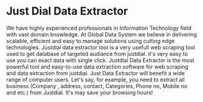 # Just Dial Data Extractor
 We have highly experienced professionals in Information Technology field with vast domain knowledge. At Global Data System we believe in delivering scalable, efficient and easy to manage solutions using cutting edge technologies.  Justdial data estractor tool is a very usefull web scraping tool used to get database of targeted audiance from justdial. it's very easy to use you can exact data with single click.  Justdial Data Extractor is the most powerful tool and easy-to-use data extraction software for web scraping and data extraction from justdial. Just Data Extractor will benefit a wide range of computer users. Let's say, for example, you need to extract all business (Company , address, contact, Categories, Phone no, Mobile no and etc.) from Justdial. It's may save your browsing hours!

